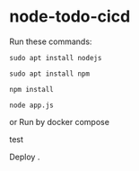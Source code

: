 # node-todo-cicd

Run these commands:


`sudo apt install nodejs`


`sudo apt install npm`


`npm install`

`node app.js`

or Run by docker compose

test

Deploy .
